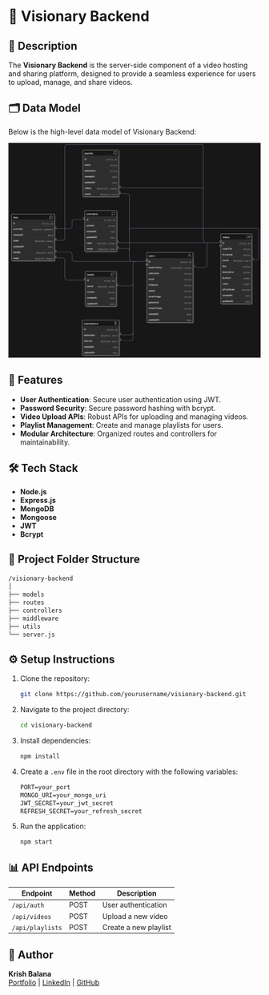 # 🎥 Visionary Backend

## 📜 Description

The **Visionary Backend** is the server-side component of a video hosting and sharing platform, designed to provide a seamless experience for users to upload, manage, and share videos.

## 🗂️ Data Model

Below is the high-level data model of Visionary Backend:

![Data Model](./public/data-model.png)

## 🚀 Features

- **User Authentication**: Secure user authentication using JWT.
- **Password Security**: Secure password hashing with bcrypt.
- **Video Upload APIs**: Robust APIs for uploading and managing videos.
- **Playlist Management**: Create and manage playlists for users.
- **Modular Architecture**: Organized routes and controllers for maintainability.

## 🛠️ Tech Stack

- **Node.js**
- **Express.js**
- **MongoDB**
- **Mongoose**
- **JWT**
- **Bcrypt**

## 📁 Project Folder Structure

```
/visionary-backend
│
├── models
├── routes
├── controllers
├── middleware
├── utils
└── server.js
```

## ⚙️ Setup Instructions

1. Clone the repository:
   ```bash
   git clone https://github.com/yourusername/visionary-backend.git
   ```
2. Navigate to the project directory:
   ```bash
   cd visionary-backend
   ```
3. Install dependencies:
   ```bash
   npm install
   ```
4. Create a `.env` file in the root directory with the following variables:
   ```
   PORT=your_port
   MONGO_URI=your_mongo_uri
   JWT_SECRET=your_jwt_secret
   REFRESH_SECRET=your_refresh_secret
   ```
5. Run the application:
   ```bash
   npm start
   ```

## 📊 API Endpoints

| Endpoint         | Method | Description           |
| ---------------- | ------ | --------------------- |
| `/api/auth`      | POST   | User authentication   |
| `/api/videos`    | POST   | Upload a new video    |
| `/api/playlists` | POST   | Create a new playlist |

## 👤 Author

**Krish Balana**  
[Portfolio](https://krishbalana-me.vercel.app/) | [LinkedIn](https://www.linkedin.com/in/krrish-balana/) | [GitHub](https://github.com/Krrishbalana)
